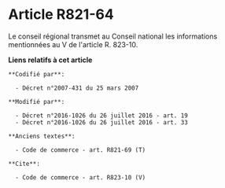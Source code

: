 # Article R821-64

Le conseil régional transmet au Conseil national les informations mentionnées au V de l'article R. 823-10.

**Liens relatifs à cet article**

	**Codifié par**:

	  - Décret n°2007-431 du 25 mars 2007

	**Modifié par**:

	  - Décret n°2016-1026 du 26 juillet 2016 - art. 19
	  - Décret n°2016-1026 du 26 juillet 2016 - art. 33

	**Anciens textes**:

	  - Code de commerce - art. R821-69 (T)

	**Cite**:

	  - Code de commerce - art. R823-10 (V)
